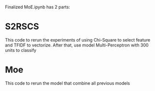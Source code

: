 Finalized MoE.ipynb has 2 parts:

# S2RSCS
This code to  rerun the experiments of using Chi-Square to select feature and TFIDF to vectorize. After that, use model Multi-Perceptron with 300 units to classify

# Moe
This code to rerun the model that combine all previous models
